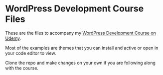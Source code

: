# WordPress Development Course Files

These are the files to accompany my [WordPress Development Course on Udemy](http://zacgordon.com/udemy).

Most of the examples are themes that you can install and active or open in your code editor to view.

Clone the repo and make changes on your own if you are following along with the course.
